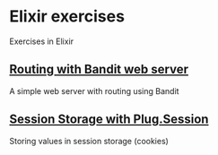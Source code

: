 # Elixir exercises

Exercises in Elixir

## [Routing with Bandit web server](routed_bandit_plug)

A simple web server with routing using Bandit

## [Session Storage with Plug.Session](cookie_session)

Storing values in session storage (cookies)

